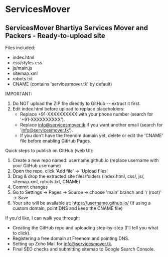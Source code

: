 # ServicesMover
ServicesMover
Bhartiya Services Mover and Packers - Ready-to-upload site
---------------------------------------------

Files included:
- index.html
- css/styles.css
- js/main.js
- sitemap.xml
- robots.txt
- CNAME (contains 'servicesmover.tk' by default)

IMPORTANT:
1) Do NOT upload the ZIP file directly to GitHub -- extract it first.
2) Edit index.html before upload to replace placeholders:
   - Replace +91-XXXXXXXXXX with your phone number (search for '+91-XXXXXXXXXX').
   - Replace info@servicesmover.tk if you want another email (search for 'info@servicesmover.tk').
   - If you don't have the freenom domain yet, delete or edit the 'CNAME' file before enabling GitHub Pages.

Quick steps to publish on GitHub (web UI):
1. Create a new repo named: username.github.io  (replace username with your GitHub username)
2. Open the repo, click 'Add file' -> 'Upload files'
3. Drag & drop the extracted site files/folders (index.html, css/, js/, sitemap.xml, robots.txt, CNAME)
4. Commit changes
5. Go to Settings -> Pages -> Source -> choose 'main' branch and '/ (root)' -> Save
6. Your site will be available at: https://username.github.io/
   (If using a custom domain, point DNS and keep the CNAME file)

If you'd like, I can walk you through:
- Creating the GitHub repo and uploading step-by-step (I'll tell you what to click).
- Registering a free domain at Freenom and pointing DNS.
- Setting up Zoho Mail for info@servicesmover.tk.
- Final SEO checks and submitting sitemap to Google Search Console.
